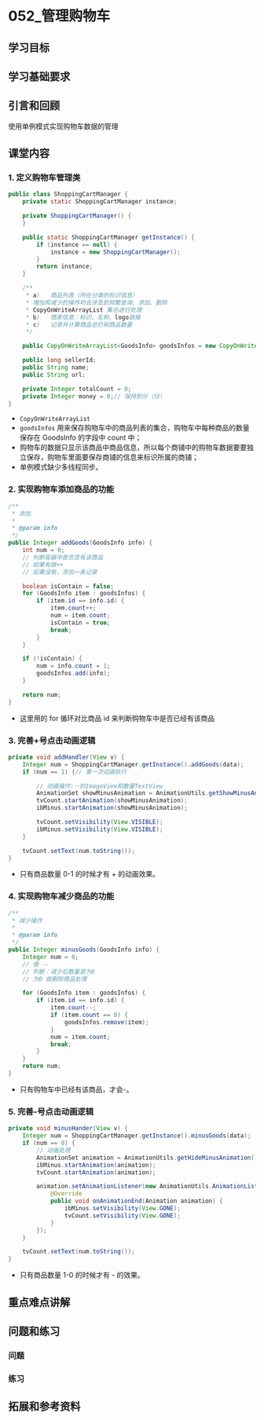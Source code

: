 # 052_管理购物车
## 学习目标

## 学习基础要求

## 引言和回顾
使用单例模式实现购物车数据的管理

## 课堂内容
### 1. 定义购物车管理类
```java
public class ShoppingCartManager {
    private static ShoppingCartManager instance;

    private ShoppingCartManager() {
    }

    public static ShoppingCartManager getInstance() {
        if (instance == null) {
            instance = new ShoppingCartManager();
        }
        return instance;
    }

    /**
     * a)   商品列表（所在分类的标识信息）
     * 增加和减少的操作均会涉及到频繁查询、添加、删除
     * CopyOnWriteArrayList 集合进行处理
     * b)   商家信息：标识、名称、logo链接
     * c)   记录并计算商品总价和商品数量
     */

    public CopyOnWriteArrayList<GoodsInfo> goodsInfos = new CopyOnWriteArrayList<>();

    public long sellerId;
    public String name;
    public String url;

    private Integer totalCount = 0;
    private Integer money = 0;// 保持到分（分）
}
```

- `CopyOnWriteArrayList` 
- `goodsInfos` 用来保存购物车中的商品列表的集合，购物车中每种商品的数量保存在 GoodsInfo 的字段中 count 中；
- 购物车的数据只显示该商品中商品信息，所以每个商铺中的购物车数据要要独立保存，购物车里面要保存商铺的信息来标识所属的商铺；
- 单例模式缺少多线程同步。

### 2. 实现购物车添加商品的功能
```java
/**
 * 添加
 *
 * @param info
 */
public Integer addGoods(GoodsInfo info) {
    int num = 0;
    // 判断容器中是否含有该商品
    // 如果有做++
    // 如果没有，添加一条记录

    boolean isContain = false;
    for (GoodsInfo item : goodsInfos) {
        if (item.id == info.id) {
            item.count++;
            num = item.count;
            isContain = true;
            break;
        }
    }

    if (!isContain) {
        num = info.count = 1;
        goodsInfos.add(info);
    }

    return num;
} 
```

- 这里用的 for 循环对比商品 id 来判断购物车中是否已经有该商品

### 3. 完善+号点击动画逻辑
```java
private void addHandler(View v) {
    Integer num = ShoppingCartManager.getInstance().addGoods(data);
    if (num == 1) {// 第一次动画执行

        // 动画操作:－的ImageView和数量TextView
        AnimationSet showMinusAnimation = AnimationUtils.getShowMinusAnimation();
        tvCount.startAnimation(showMinusAnimation);
        ibMinus.startAnimation(showMinusAnimation);

        tvCount.setVisibility(View.VISIBLE);
        ibMinus.setVisibility(View.VISIBLE);
    }

    tvCount.setText(num.toString());
}
```

- 只有商品数量 0-1 的时候才有 + 的动画效果。

### 4. 实现购物车减少商品的功能
```java
/**
 * 减少操作
 *
 * @param info
 */
public Integer minusGoods(GoodsInfo info) {
    Integer num = 0;
    // 做 --
    // 判断：减少后数量是为0
    // 为0 做删除商品处理

    for (GoodsInfo item : goodsInfos) {
        if (item.id == info.id) {
            item.count--;
            if (item.count == 0) {
                goodsInfos.remove(item);
            }
            num = item.count;
            break;
        }
    }
    return num;
}
```

- 只有购物车中已经有该商品，才会-。

### 5. 完善-号点击动画逻辑
```java
private void minusHander(View v) {
    Integer num = ShoppingCartManager.getInstance().minusGoods(data);
    if (num == 0) {
        // 动画处理
        AnimationSet animation = AnimationUtils.getHideMinusAnimation();
        ibMinus.startAnimation(animation);
        tvCount.startAnimation(animation);

        animation.setAnimationListener(new AnimationUtils.AnimationListenerAdapter() {
            @Override
            public void onAnimationEnd(Animation animation) {
                ibMinus.setVisibility(View.GONE);
                tvCount.setVisibility(View.GONE);
            }
        });
    }

    tvCount.setText(num.toString());
}
```

- 只有商品数量 1-0 的时候才有 - 的效果。

## 重点难点讲解

## 问题和练习

### 问题

### 练习

## 拓展和参考资料

